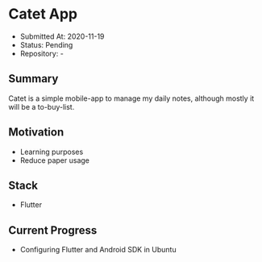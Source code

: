 # Catet App

- Submitted At: 2020-11-19
- Status: Pending
- Repository: -

## Summary

Catet is a simple mobile-app to manage my daily notes, although mostly it will be a to-buy-list.

## Motivation

- Learning purposes
- Reduce paper usage

## Stack

- Flutter

## Current Progress

- Configuring Flutter and Android SDK in Ubuntu
